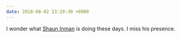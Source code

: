 ```yaml
---
date: 2018-08-02 13:29:30 +0900
---
```

I wonder what [Shaun Inman](https://shauninman.com/pendium/) is doing these days. I miss his presence.

